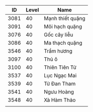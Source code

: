 | ID   | Level | Name             |
|------|-------|------------------|
| 3081 | 40    | Mạnh thiết quặng |
| 3091 | 40    | Môi hạch quặng   |
| 3076 | 40    | Gốc cây liễu     |
| 3086 | 40    | Ma thạch quặng   |
| 3546 | 40    | Trầm hương       |
| 3097 | 40    | Thủ ô            |
| 3100 | 40    | Thiên Tiên Tử |
| 3537 | 40 | Lục Ngạc Mai |
| 3539 | 40 | Tử Đan Tham |
| 3541 | 40 | Ngưu Hoàng |
| 3548 | 40 | Xà Hàm Thảo |
|  |  |  |
